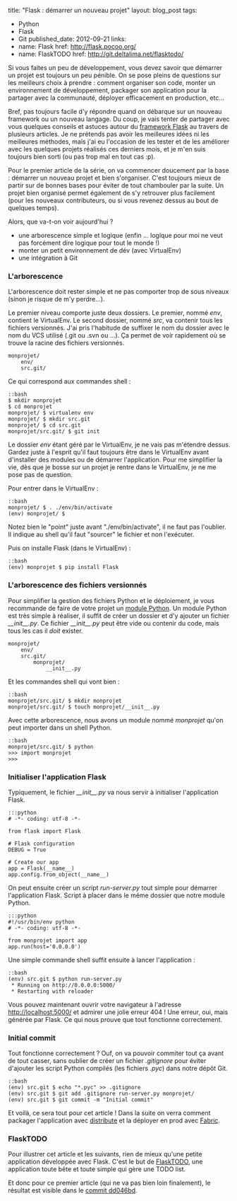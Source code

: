 title: "Flask : démarrer un nouveau projet"
layout: blog_post
tags:
- Python
- Flask
- Git
published_date: 2012-09-21
links:
- name: Flask
  href: http://flask.pocoo.org/
- name: FlaskTODO
  href: http://git.deltalima.net/flasktodo/


Si vous faites un peu de développement, vous devez savoir que démarrer un projet est toujours un peu pénible. On se pose pleins de questions sur les meilleurs choix à prendre : comment organiser son code, monter un environnement de développement, packager son application pour la partager avec la communauté, déployer efficacement en production, etc...

Bref, pas toujours facile d'y répondre quand on débarque sur un nouveau framework ou un nouveau langage. Du coup, je vais tenter de partager avec vous quelques conseils et astuces autour du [framework Flask](http://flask.pocoo.org) au travers de plusieurs articles. Je ne prétends pas avoir les meilleures idées ni les meilleures méthodes, mais j'ai eu l'occasion de les tester et de les améliorer avec les quelques projets réalisés ces derniers mois, et je m'en suis toujours bien sorti (ou pas trop mal en tout cas :p).

<!-- BODY -->

Pour le premier article de la série, on va commencer doucement par la base : démarrer un nouveau projet et bien s'organiser. C'est toujours mieux de partir sur de bonnes bases pour éviter de tout chambouler par la suite. Un projet bien organisé permet également de s'y retrouver plus facilement (pour les nouveaux contributeurs, ou si vous revenez dessus au bout de quelques temps).

Alors, que va-t-on voir aujourd'hui ?

- une arborescence simple et logique (enfin ... logique pour moi ne veut pas forcément dire logique pour tout le monde !)
- monter un petit environnement de dév (avec VirtualEnv)
- une intégration à Git

### L'arborescence

L'arborescence doit rester simple et ne pas comporter trop de sous niveaux (sinon je risque de m'y perdre...).

Le premier niveau comporte juste deux dossiers. Le premier, nommé *env*, contient le VirtualEnv. Le second dossier, nommé *src*, va contenir tous les fichiers versionnés. J'ai pris l'habitude de suffixer le nom du dossier avec le nom du VCS utilisé (.git ou .svn ou ...). Ça permet de voir rapidement où se trouve la racine des fichiers versionnés.

    monprojet/
        env/
        src.git/

Ce qui correspond aux commandes shell :

    ::bash
    $ mkdir monprojet
    $ cd monprojet
    monprojet/ $ virtualenv env
    monprojet/ $ mkdir src.git
    monprojet/ $ cd src.git
    monprojet/src.git/ $ git init

Le dossier *env* étant géré par le VirtualEnv, je ne vais pas m'étendre dessus. Gardez juste à l'esprit qu'il faut toujours être dans le VirtualEnv avant d'installer des modules ou de démarrer l'application. Pour me simplifier la vie, dès que je bosse sur un projet je rentre dans le VirtualEnv, je ne me pose pas de question.

Pour entrer dans le VirtualEnv :

    ::bash
    monprojet/ $ . ./env/bin/activate
    (env) monprojet/ $

Notez bien le "point" juste avant "./env/bin/activate", il ne faut pas l'oublier. Il indique au shell qu'il faut "sourcer" le fichier et non l'exécuter.

Puis on installe Flask (dans le VirtualEnv) :

    ::bash
    (env) monprojet $ pip install Flask

### L'arborescence des fichiers versionnés

Pour simplifier la gestion des fichiers Python et le déploiement, je vous recommande de faire de votre projet un [module Python](http://docs.python.org/tutorial/modules.html). Un module Python est très simple à réaliser, il suffit de créer un dossier et d'y ajouter un fichier *\_\_init\_\_.py*. Ce fichier *\_\_init\_\_.py* peut être vide ou contenir du code, mais tous les cas il *doit* exister.

    monprojet/
        env/
        src.git/
            monprojet/
                __init__.py

Et les commandes shell qui vont bien :

    ::bash
    monprojet/src.git/ $ mkdir monprojet
    monprojet/src.git/ $ touch monprojet/__init__.py

Avec cette arborescence, nous avons un module nommé *monprojet* qu'on peut importer dans un shell Python.

    ::bash
    monprojet/src.git/ $ python
    >>> import monprojet
    >>>

### Initialiser l'application Flask

Typiquement, le fichier *\_\_init\_\_.py* va nous servir à initialiser l'application Flask.

    :::python
    # -*- coding: utf-8 -*-

    from flask import Flask

    # Flask configuration
    DEBUG = True

    # Create our app
    app = Flask(__name__)
    app.config.from_object(__name__)

On peut ensuite créer un script *run-server.py* tout simple pour démarrer l'application Flask. Script à placer dans le même dossier que notre module Python.

    :::python
    #!/usr/bin/env python
    # -*- coding: utf-8 -*-

    from monprojet import app
    app.run(host='0.0.0.0')

Une simple commande shell suffit ensuite à lancer l'application :

    ::bash
    (env) src.git $ python run-server.py
     * Running on http://0.0.0.0:5000/
     * Restarting with reloader

Vous pouvez maintenant ouvrir votre navigateur à l'adresse [http://localhost:5000/](http://localhost:5000/) et admirer une jolie erreur 404 ! Une erreur, oui, mais générée par Flask. Ce qui nous prouve que tout fonctionne correctement.

### Initial commit

Tout fonctionne correctement ? Ouf, on va pouvoir commiter tout ça avant de tout casser, sans oublier de créer un fichier *.gitignore* pour éviter d'ajouter les script Python compilés (les fichiers *.pyc*) dans notre dépôt Git.

    ::bash
    (env) src.git $ echo "*.pyc" >> .gitignore
    (env) src.git $ git add .gitignore run-server.py monprojet/
    (env) src.git $ git commit -m "Initial commit"


Et voilà, ce sera tout pour cet article ! Dans la suite on verra comment packager l'application avec [distribute](http://pypi.python.org/pypi/distribute) et la déployer en prod avec [Fabric](http://docs.fabfile.org/en/1.4.3/index.html).

### FlaskTODO

Pour illustrer cet article et les suivants, rien de mieux qu'une petite application développée avec Flask. C'est le but de [FlaskTODO](http://git.deltalima.net/flasktodo/), une application toute bête et toute simple qui gère une TODO list.

Et donc pour ce premier article (qui ne va pas bien loin finalement), le résultat est visible dans le [commit dd046bd](http://git.deltalima.net/flasktodo/tree/?id=dd046bdd3516a7e44f926c7ba6373393025b0e15).
